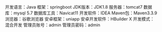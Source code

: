 开发语言：Java
框架：springboot
JDK版本：JDK1.8
服务器：tomcat7
数据库：mysql 5.7
数据库工具：Navicat11
开发软件：IDEA
Maven包：Maven3.3.9
浏览器：谷歌浏览器
安卓框架：uniapp
安卓开发软件：HBuilder X
开发模式：混合开发
管理员账号：admin
管理员密码：admin
